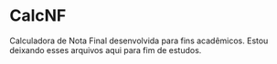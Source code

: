 # CalcNF
Calculadora de Nota Final desenvolvida para fins acadêmicos.
Estou deixando esses arquivos aqui para fim de estudos.
